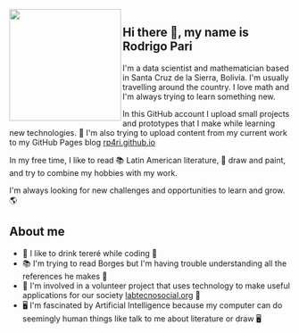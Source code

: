 <img src="https://user-images.githubusercontent.com/29334900/212572564-a633168e-9f6e-4f67-bf3c-624a3fac643d.png" width="200" height="200" align="left"/>

## Hi there 👋, my name is Rodrigo Pari

I'm a data scientist and mathematician based in Santa Cruz de la Sierra, Bolivia. I'm usually travelling around the country. I love math and I'm always trying to learn something new.

In this GitHub account I upload small projects and prototypes that I make while learning new technologies. 🔭 I'm also trying to upload content from my current work to my GitHub Pages blog [rp4ri.github.io](https://rp4ri.github.io/)

In my free time, I like to read 📚 Latin American literature, 🎨 draw and paint, and try to combine my hobbies with my work.

I'm always looking for new challenges and opportunities to learn and grow. 🌎

## About me

- 🧉 I like to drink tereré while coding 🧉
- 📚 I'm trying to read Borges but I'm having trouble understanding all the references he makes 🤔
- 🤝 I'm involved in a volunteer project that uses technology to make useful applications for our society [labtecnosocial.org](https://labtecnosocial.org/) 🤝
- 🖥️ I'm fascinated by Artificial Intelligence because my computer can do seemingly human things like talk to me about literature or draw 🖥️


<!--
**rp4ri/rp4ri** is a ✨ _special_ ✨ repository because its `README.md` (this file) appears on your GitHub profile.

Here are some ideas to get you started:

- 🔭 I’m currently working on ...
- 🌱 I’m currently learning ...
- 👯 I’m looking to collaborate on ...
- 🤔 I’m looking for help with ...
- 💬 Ask me about ...
- 📫 How to reach me: ...
- 😄 Pronouns: ...
- ⚡ Fun fact: ...
-->
